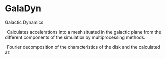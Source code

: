 # GalaDyn
Galactic Dynamics

-Calculates accelerations into a mesh situated in the galactic plane from the different components of the simulation by multiprocessing methods.

-Fourier decomposition of the characteristics of the disk and the calculated az
